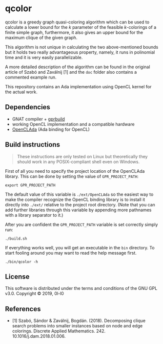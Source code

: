 # qcolor
qcolor is a greedy graph quasi-coloring algorithm which can be used to
calculate a lower bound for the _k_ parameter of the feasible _k_-colorings of
a finite simple graph, furthermore, it also gives an upper bound for the
maximum clique of the given graph.

This algorithm is not unique in calculating the two above-mentioned bounds but
it holds two really advantageous property, namely, it runs in polinomial time
and it is very easily parallelizable.

A more detailed description of the algorithm can be found in the original
article of Szabó and Zaválnij [1] and the `doc` folder also contains a
commented example run.

This repository contains an Ada implementation using OpenCL kernel for the
actual work.

## Dependencies
* GNAT compiler + [gprbuild](https://github.com/AdaCore/gprbuild)
* working OpenCL implementation and a compatible hardware
* [OpenCLAda](http://flyx.github.io/OpenCLAda/) (Ada binding for OpenCL)

## Build instructions
> These instructions are only tested on Linux but theoretically they should
> work in any POSIX-compliant shell even on Windows.

First of all you need to specify the project location of the OpenCLAda library.
This can be done by setting the value of `GPR_PROJECT_PATH`:

```console
export GPR_PROJECT_PATH
```

The default value of this variable is `./ext/OpenCLAda` so the easiest way to
make the compiler recognize the OpenCL binding library is to install it
directly into `./ext/` relative to the project root directory. (Note that you
can add further libraries through this variable by appending more pathnames
with a library separator to it.)

After you are confident the `GPR_PROJECT_PATH` variable is set correctly simply
run:

```console
./build.sh
```

If everything works well, you will get an executable in the `bin` directory. To
start fooling around you may want to read the help message first.

```console
./bin/qcolor -h
```

## License
This software is distributed under the terms and conditions of the GNU GPL v3.0. 
Copyright &copy; 2019, 0l-l0

## References
* [1] Szabó, Sándor & Zaválnij, Bogdán. (2018). Decomposing clique search problems
into smaller instances based on node and edge colorings. Discrete Applied
Mathematics. 242. 10.1016/j.dam.2018.01.006.
